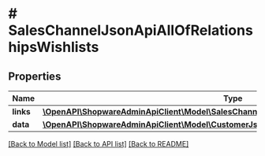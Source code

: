 # # SalesChannelJsonApiAllOfRelationshipsWishlists

## Properties

Name | Type | Description | Notes
------------ | ------------- | ------------- | -------------
**links** | [**\OpenAPI\ShopwareAdminApiClient\Model\SalesChannelJsonApiAllOfRelationshipsWishlistsLinks**](SalesChannelJsonApiAllOfRelationshipsWishlistsLinks.md) |  | [optional]
**data** | [**\OpenAPI\ShopwareAdminApiClient\Model\CustomerJsonApiAllOfRelationshipsWishlistsData[]**](CustomerJsonApiAllOfRelationshipsWishlistsData.md) |  | [optional]

[[Back to Model list]](../../README.md#models) [[Back to API list]](../../README.md#endpoints) [[Back to README]](../../README.md)
